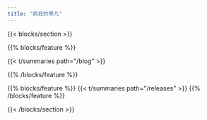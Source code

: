 ```yaml
---
title: "疯狂的茶几"
---
```


{{< blocks/section >}}

{{% blocks/feature %}}

{{< t/summaries  path="/blog" >}}

{{% /blocks/feature %}}


{{% blocks/feature %}}
{{< t/summaries  path="/releases" >}}
{{% /blocks/feature %}}

{{< /blocks/section >}}
